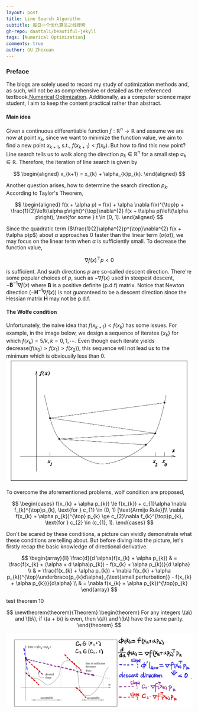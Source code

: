 ```yaml
---
layout: post
title: Line Search Algorithm
subtitle: 每日一个优化算法之线搜索
gh-repo: daattali/beautiful-jekyll
tags: [Numerical Optimization]
comments: true
author: GU Zhexuan
---
```


### Preface

The blogs are solely used to record my study of optimization methods and, as such, will not be as comprehensive or detailed as the referenced textbook,[Numerical Optimization][1]. Additionally, as a computer science major student, I aim to keep the content practical rather than abstract.

#### Main idea

Given a continuous differentiable function $f: \mathbb{R}^{n} \rightarrow \mathbb{R}$ and assume we are now at point $x_{k}$, since we want to minimize the function value, we aim to find a new point $x_{k+1}$, s.t., $f(x_{k+1}) < f(x_{k})$. But how to find this new point? Line search tells us to walk along the direction $p_{k} \in \mathbb{R}^{n}$ for a small step $\alpha_{k} \in \mathbb{R}$. Therefore, the iteration of line search is given by

$$
\begin{aligned}
    x_{k+1} = x_{k} + \alpha_{k}p_{k}.
\end{aligned}
$$

Another question arises, how to determine the search direction $p_{k}$. According to Taylor's Theorem,

$$
\begin{aligned}
    f(x + \alpha p) = f(x) + \alpha \nabla f(x)^{\top}p + \frac{1}{2}\left(\alpha p\right)^{\top}\nabla^{2} f(x + t\alpha p)\left(\alpha p\right), \text{for some } t \in [0, 1].
\end{aligned}
$$

Since the quadratic term ($\frac{1}{2}\alpha^{2}p^{\top}\nabla^{2} f(x + t\alpha p)p$) about $\alpha$ approaches $0$ faster than the linear term ($o(\alpha)$), we may focus on the linear term when $\alpha$ is sufficiently small. To decrease the function value, 

$$
\nabla f(x)^{\top}p < 0
$$

is sufficient. And such directions $p$ are so-called descent direction. There're some popular choices of $p$, such as $-\nabla f(x)$ used in steepest descent, $-\mathbf{B}^{-1}\nabla f(x)$ where $\mathbf{B}$ is a positive definite (p.d.f) matrix. Notice that Newton direction ($-\mathbf{H}^{-1}\nabla f(x)$) is not guaranteed to be a descent direction since the Hessian matrix $\mathbf{H}$ may not be p.d.f.

#### The Wolfe condition

Unfortunately, the naive idea that $f(x_{k+1}) < f(x_{k})$ has some issues. For example, in the image below, we design a sequence of iterates $\{x_{k}\}$ for which $f(x_{k}) = 5 / k, k=0,1,\cdots$. Even though each iterate yields decrease($f(x_{0}) > f(x_{1}) > f(x_{2})$), this sequence will not lead us to the minimum which is obviousily less than $0$.
![insufficient reduction](../assets/img/line_search_1.png)

To overcome the aforementioned problems, wolf condition are proposed,

$$
\begin{cases}
f(x_{k} + \alpha p_{k}) \le f(x_{k}) + c_{1}\alpha \nabla f_{k}^{\top}p_{k}, \text{for } c_{1} \in (0, 1) [\text{Armijo Rule}]\\
\nabla f(x_{k} + \alpha p_{k})^{\top} p_{k} \ge c_{2}\nabla f_{k}^{\top}p_{k}, \text{for } c_{2} \in (c_{1}, 1).
\end{cases}
$$

Don't be scared by these conditions, a picture can vividly demonstrate what these conditions are telling about. But before diving into the picture, let's firstly recap the basic knowledge of directional derivative.

$$
\begin{array}{ll}
\frac{d}{d \alpha}f(x_{k} + \alpha p_{k}) & = \frac{f(x_{k} + (\alpha + d \alpha)p_{k}) - f(x_{k} + \alpha p_{k})}{d \alpha}    \\
& = \frac{f(x_{k} + \alpha p_{k}) + \nabla f(x_{k} + \alpha p_{k})^{\top}\underbrace{p_{k}d\alpha}_{\text{small perturbation}} - f(x_{k} + \alpha p_{k})}{d\alpha}  \\
& = \nabla f(x_{k} + \alpha p_{k})^{\top}p_{k}
\end{array}
$$

test theorem 10

$$
\newtheorem{theorem}{Theorem}
\begin{theorem}
For any integers \(a\) and \(b\), if \(a + b\) is even, then \(a\) and \(b\) have the same parity.
\end{theorem}
$$

![wolfe condition](../assets/img/line_search_2.jpeg)

[1]: https://www.math.uci.edu/~qnie/Publications/NumericalOptimization.pdf
